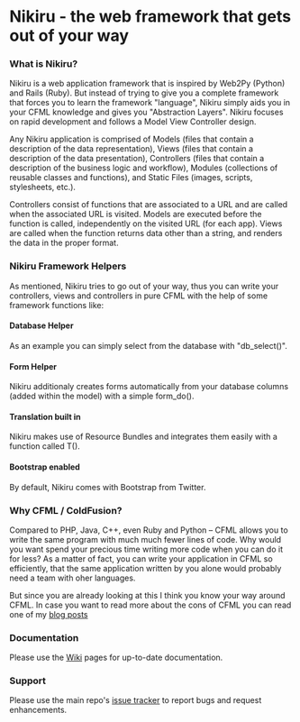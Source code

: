 Nikiru - the web framework that gets out of your way
====================================================

### What is Nikiru? ###

Nikiru is a web application framework that is inspired by Web2Py (Python) and Rails (Ruby). But instead of trying to give you a complete framework that forces you to learn the framework "language", Nikiru simply aids you in your CFML knowledge and gives you "Abstraction Layers". Nikiru focuses on rapid development and follows a Model View Controller design.

Any Nikiru application is comprised of Models (files that contain a description of the data representation), Views (files that contain a description of the data presentation), Controllers (files that contain a description of the business logic and workflow), Modules (collections of reusable classes and functions), and Static Files (images, scripts, stylesheets, etc.).

Controllers consist of functions that are associated to a URL and are called when the associated URL is visited. Models are executed before the function is called, independently on the visited URL (for each app). Views are called when the function returns data other than a string, and renders the data in the proper format.

### Nikiru Framework Helpers ###

As mentioned, Nikiru tries to go out of your way, thus you can write your controllers, views and controllers in pure CFML with the help of some framework functions like:

#### Database Helper ####
As an example you can simply select from the database with "db_select()".

#### Form Helper ####
Nikiru additionaly creates forms automatically from your database columns (added within the model) with a simple form_do().

#### Translation built in ####
Nikiru makes use of Resource Bundles and integrates them easily with a function called T().

#### Bootstrap enabled ####
By default, Nikiru comes with Bootstrap from Twitter.

### Why CFML / ColdFusion? ###

Compared to PHP, Java, C++, even Ruby and Python – CFML allows you to write the same program with much much fewer lines of code. Why would you want spend your precious time writing more code when you can do it for less? As a matter of fact, you can write your application in CFML so efficiently, that the same application written by you alone would probably need a team with oher languages.

But since you are already looking at this I think you know your way around CFML. In case you want to read more about the cons of CFML you can read one of my [blog posts](http://thenitai.com/2012/02/04/why-coldfusion-cfml-has-its-place-and-is-worth-to-learn-it/)

### Documentation ###

Please use the [Wiki](https://github.com/thenitai/nikiru/wiki) pages for up-to-date documentation.

### Support ###

Please use the main repo's [issue tracker](https://github.com/thenitai/nikiru/issues) to report bugs and request enhancements.
